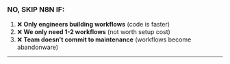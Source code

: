### **NO, SKIP N8N IF:**

1. ❌ **Only engineers building workflows** (code is faster)
2. ❌ **We only need 1-2 workflows** (not worth setup cost)
3. ❌ **Team doesn't commit to maintenance** (workflows become abandonware)

---
